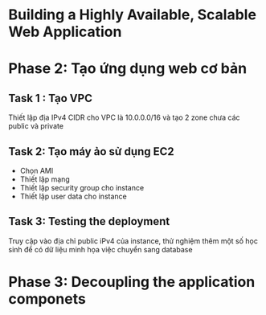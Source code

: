 # Building a Highly Available, Scalable Web Application
# Phase 2: Tạo ứng dụng web cơ bản
## Task 1 : Tạo VPC
Thiết lập địa IPv4 CIDR cho VPC là 10.0.0.0/16 và tạo 2 zone chưa các public và private
## Task 2: Tạo máy ảo sử dụng EC2
* Chọn AMI
* Thiết lập mạng
* Thiết lập security group cho instance
* Thiết lập user data cho instance
## Task 3: Testing the deployment
Truy cập vào địa chỉ public iPv4 của instance, thử nghiệm thêm một số học sinh để có dữ liệu minh họa việc chuyển sang database
# Phase 3: Decoupling the application componets
